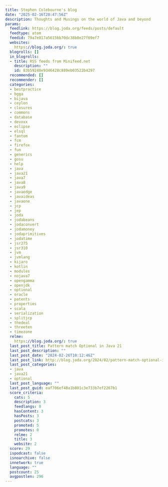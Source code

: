 ```yaml
---
title: Stephen Colebourne's blog
date: "2025-02-16T20:47:56Z"
description: Thoughts and Musings on the world of Java and beyond
params:
  feedlink: https://blog.joda.org/feeds/posts/default
  feedtype: atom
  feedid: 79a7e017a5615bb70dc38b0e27f69ef7
  websites:
    https://blog.joda.org/: true
  blogrolls: []
  in_blogrolls:
  - title: RSS feeds from Minifeed.net
    description: ""
    id: 83b59248e9346428c889eb03522b4297
  recommended: []
  recommender: []
  categories:
  - bestpractice
  - bgga
  - bijava
  - ceylon
  - closures
  - commons
  - database
  - devoxx
  - eclipse
  - elsql
  - fantom
  - fcm
  - firefox
  - fun
  - generics
  - gosu
  - help
  - java
  - java21
  - java7
  - java8
  - java9
  - javaedge
  - javaideas
  - javaone
  - jcp
  - jep
  - joda
  - jodabeans
  - jodaconvert
  - jodamoney
  - jodaprimitives
  - jodatime
  - jsr275
  - jsr310
  - jvm
  - jvmlang
  - kijaro
  - kotlin
  - modules
  - nojava7
  - opengamma
  - openjdk
  - optional
  - oracle
  - patents
  - properties
  - scala
  - serialization
  - splitjcp
  - thedeal
  - threeten
  - timezone
  relme:
    https://blog.joda.org/: true
  last_post_title: Pattern match Optional in Java 21
  last_post_description: ""
  last_post_date: "2024-02-26T10:12:46Z"
  last_post_link: http://blog.joda.org/2024/02/pattern-match-optional-in-java-21.html
  last_post_categories:
  - java
  - java21
  - optional
  last_post_language: ""
  last_post_guid: eaf706ef48a1b801c3e733b7ef2267b1
  score_criteria:
    cats: 5
    description: 3
    feedlangs: 0
    hasContent: 3
    hasPosts: 3
    postcats: 3
    promoted: 5
    promotes: 0
    relme: 2
    title: 3
    website: 2
  score: 29
  ispodcast: false
  isnoarchive: false
  innetwork: true
  language: ""
  postcount: 25
  avgpostlen: 296
---
```

